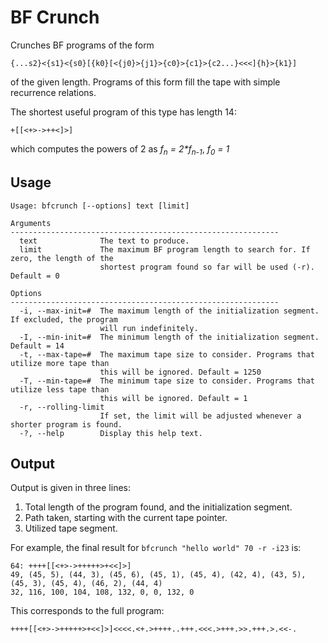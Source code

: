 # BF Crunch #

Crunches BF programs of the form
```
{...s2}<{s1}<{s0}[{k0}[<{j0}>{j1}>{c0}>{c1}>{c2...}<<<]{h}>{k1}]
```
of the given length. Programs of this form fill the tape with simple recurrence relations.

The shortest useful program of this type has length 14:
```
+[[<+>->++<]>]
```
which computes the powers of 2 as _f<sub>n</sub> = 2*f<sub>n-1</sub>_, _f<sub>0</sub> = 1_

## Usage ##

```
Usage: bfcrunch [--options] text [limit]

Arguments
------------------------------------------------------------
  text              The text to produce.
  limit             The maximum BF program length to search for. If zero, the length of the
                    shortest program found so far will be used (-r). Default = 0

Options
------------------------------------------------------------
  -i, --max-init=#  The maximum length of the initialization segment. If excluded, the program
                    will run indefinitely.
  -I, --min-init=#  The minimum length of the initialization segment. Default = 14
  -t, --max-tape=#  The maximum tape size to consider. Programs that utilize more tape than
                    this will be ignored. Default = 1250
  -T, --min-tape=#  The minimum tape size to consider. Programs that utilize less tape than
                    this will be ignored. Default = 1
  -r, --rolling-limit
                    If set, the limit will be adjusted whenever a shorter program is found.
  -?, --help        Display this help text.
```

## Output ##

Output is given in three lines:
 1. Total length of the program found, and the initialization segment.
 2. Path taken, starting with the current tape pointer.
 3. Utilized tape segment.
 
For example, the final result for `bfcrunch "hello world" 70 -r -i23` is:
```
64: ++++[[<+>->+++++>+<<]>]
49, (45, 5), (44, 3), (45, 6), (45, 1), (45, 4), (42, 4), (43, 5), (45, 3), (45, 4), (46, 2), (44, 4)
32, 116, 100, 104, 108, 132, 0, 0, 132, 0
```
This corresponds to the full program:
```
++++[[<+>->+++++>+<<]>]<<<<.<+.>++++..+++.<<<.>+++.>>.+++.>.<<-.
```
